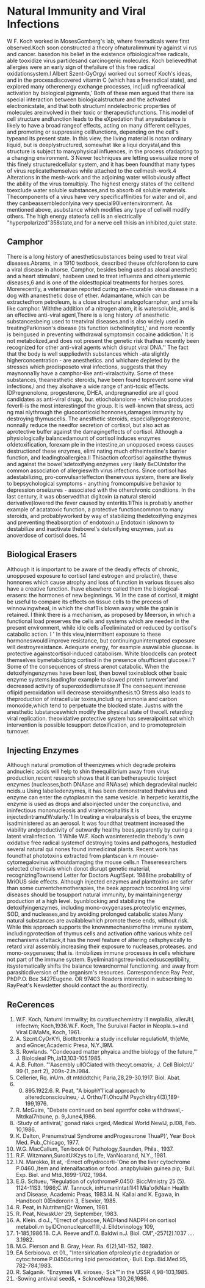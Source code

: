 # Natural Immunity and Viral Infections
W F. Koch worked in MosesGomberg's lab, where freeradicals were first observed.Koch soon constructed a theory ofnaturaIimmuni ty against vi rus and cancer. basedon his belief in the existence ofbiologicalfree radicals, able tooxidize virus partidesand carcinogenic molecules. Koch believedthat allergies were an early sign of thefailure of this free radical oxidationsystem.l
Albert Szent-GyOrgyi worked out someof Koch's ideas, and in the processdiscovered vitamin C (which has a freeradical state), and explored many otherenergy exchange processes, inc]udi ngfreeradical activation by biological pigments,'
Both of these men argued that there isa special interaction between biologicalstructure and the activated electronicstate, and that both structuml nndelectronic properties of molecules areinvolved in their toxic or therapeuticfunctions.
This model of cell structure andfunction leads to the eXpedation that anysubstance is likely to have a broad rangeof effects, acting on many different celltypes, and promoting or suppressing cellfunctions, depending on the cell's typeand its present state.
In this view, the living material is notan ordinary liquid, but is deeplystructured, somewhat like a liqui dcrystal,and this structure is subject to manyphysical influences, in the process ofadapting to a changing environment. 3
Newer techniques are letting usvisualize more of this finely structuredcellular system, and it has been foundthat many types of virus replicatethemselves while attached to the cellmesh-work.4 Alterations in the mesh-work and the adjoining water willobviously affect the ability of the virus tomultiply.
The highest energy states of the celltend toexclude water soluble substances,and to absorb oil soluble materials. Thecomponents of a virus have very specificaffinities for water and oil, and they canbeassembledonlyina very special90lventenvironment. As mentioned above, asubstance which modifies any type of cellwill modify others. The high energy stateofa cell is an electrically "hyperpolarized"358state,and for a nerve cell thisis an inhibited,quiet state.
## Camphor
There is a long history of anestheticsubstances being used to treat viral diseases.Abrams, in a 1910 textbook, described theuse ofchlorofonn to cure a viral disease in ahorse. Camphor, besides being used as alocal anesthetic and a heart stimulanl, hasbeen used to treat influenza and othersystemic diseases,6 and is one of the oldesttopical treatments for herpes sores. Morerecently, a veterinarian reported curing an~ncurable· virus disease in a dog with ananesthetic dose of ether.
Adamantane, which can be extractedfrom petroleum, is a close structural analogofcarnphor, and smells like camphor. Withthe addition of a nitrogen atom, it is watersoluble, and is an effective anti-viral agenl,There is a long history .of anesthetic substancesbeing used to treatviral diseases.and is also widely used in treatingParkinson's disease (its function ischolinolytic),' and more recently is beingused in preventing withdrawal symptomsin cocaine addiction.' It is not metabolized,and does not present the genetic risk thathas recently been recognized for other anti-viral agents which disrupt viral DNA.''
The fact that the body is well suppliedwith substances which -ata slightly higherconcentration - are anesthetics. and whichare depleted by the stresses which predisposeto viral infections, suggests that they maynonna1ly have a camphor-like anti-viralactivity. Some of these substances, theanesthetic steroids, have been found toprevent some viral infections,l and they alsohave a wide range of anti-toxic efTects. lDPregnenolone, progesterone, DHEA, andpregnanediol are all good candidates as anti-viral drugs, bur. etiocholanolone - whichalso produces feverll-is the most interestingof the group.
It is well-known that stress, acti ng mai nlythrough the glucocorticoid honnones,damages immunity by destroying thymuscells. The anesthetic steroids, especiallyprogesterone, nonnally reduce the needfor secretion of cortisol, but also act as aprotective buffer against the damagingeffects of cortisol.
Although a physiologically balancedamount of cortisol induces enzymes ofdetoxification, forexam pIe in the intestine,an unopposed excess causes destructionof these enzymes, elimi nating much oftheintestine's barrier function, and leadingtoallergiea.lI Thisaction ofcortisol againstthe thymus and against the bowel'sdetoxifying enzymes very likely 8«OUntsfor the common association of allergieswith virus infections. Since cortisol has adestabilizing, pro-convulsanteffecton thenervous system, there are likely to bepsychological symptoms - anything fromcompulsive behavior to depression orseizures - associated with the otherchronic conditions.
In the last century, it was observedthat digitoxin (a natural steroid derivative)lowered the fever caused by enteritis.1IThis is probably another example of acatatoxic function, a protective functioncommon to many steroids, and probablyworked by way of stabilizing thedetoxifying enzymes and preventing theabsorption of endotoxin.u Endotoxin isknown to destabilize and inactivate thebowel's detoxifying enzymes, just as anoverdose of cortisol does. 14
## Biological Erasers
Although it is important to be aware of the deadly effects of chronic, unopposed exposure to cortisol (and estrogen and prolactin), these honnones which cause atrophy and loss of function in various tissues also have a creative function. Ihave elsewhere called them the biological-erasers: the hormones of new beginnings. 16 In the case of cortisol, it might be useful to compare its effects on tissue cells to the precess of winnowingwheal, in which the chafTis blown away while the grain is retained. I think there is a mechanism, as proposed by Meerson, in which a functional load preserves the cells and systems which are needed in the present environment, while idle cells aTeeliminated or reduced by cortisol's catabolic action. I ' In this view,intermittent exposure to these hormoneswould improve resistance, but continuinguninterrupted exposure will destroyresistance.
Adequate energy, for example asavailable glucose. is protective againstcortisol·induced catabolism. White bloodcells can protect themselves bymetabolizing cortisol in the presence ofsufficient glucose.l ?
Some of the consequences of stress arenot catabolic. When the detoxifyingenzymes have been lost, then bowel toxinsblock other basic enzyme systems.leadingfor example to slowed protein turnover'and decreased activity of superoxidedismutase.lf The consequent increase oflipid peroxidation will decrease steroidsynthesis.tO Stress also leads to theproduction of intracellular toxins,includi ng ammonia and carbon monoxide,which tend to perpetuate the blocked state.
Justns with the anesthetic lubstanceswhich modify the physical state of thecell. retarding viral replication. theoxidative protective system has severalpoint.sat which intervention is possible tosupport detoxification, and to promoteprotein turnover.
## Injecting Enzymes
Although natural promotion of theenzymes which degrade proteins andnucleic acids will help to shin theequilibrium away from virus production,recent research shows that it can betherapeutic toinject enzymes (nucleases,both DNAase and RNAase) which degradeviral nucleic ncids.u Using labelledenzymes, it has been demonstrated thatvirus and enzyme can enter the cytoplasmin the same vesicle. In herpetic keratitis,the enzyme is used as drops and alsoinjected under the conjunctiva, and ininfectious mononucleosis and viralencephalitis it is injectedintramu!W:ularly.'1 In treating a viralparalysis of bees, the enzyme isadministered as an aerosol. It was foundthat treatment increased the viability andproductivity of outwardly healthy bees,apparently by curing a latent viralinfection. '1
While W.F. Koch wasinterestedin thebody's own oxidative free radical systemof destroying toxins and pathogens, hestudied several natural qui nones found inmedicinal plants. Recent work has foundthat phototoxins extracted from plantscan k.m mouse-cytomegalovirus withoutdamaging the mouse cells.n Theseresearchers selected chemicals which donot disrupt genetic material, recognizingTownsend Letter for Doctors AugfSept. 1988the probability of MriOUS side effects.
Although injected enzymes and planttoxins are safer than some currentchemotherapies, the beak approach tocontrol.ling viral diseases should be tosupport natural immunity, by maintainingenergy production at a high level. byunblocking and stabilizing the detoxifyingenzymes, including mono-oxygenases.proteolytic enzymes, SOD, and nucleases,and by avoiding prolonged catabolic states.Many natural substances are availablewhich promote these ends, without risk.
While this approach supports the knownmechanismofthe immune system, includingprotection of thymus cells and activation ofthe various white cell mechanisms ofattack,it has the novel feature of altering cellsphysically to retard viral assembly.increasing their exposure to nucleases,proteases. and mono-oxygenases; that is. itmobilizes immune processes in cells whichare not part of the immune system. Byeliminatingstreu-inducedsusceptibility, itsystematically shifts the balance towardnormal functioning. and away from parasiticdiversion of the organism's resources.
Correspondence:Ray Peat, PhDP.O. Box 3427Eugene. OR 97403
Readers interested in subscribing to RayPeat's Newsletter should contact the au thordirectly.
## ReCerences
1. W.F. Koch, Naturnl Immwlity; its curatiuechemistry ill nwpla8ia, allerJI:l, infectwn; Koch,1936.W.F. Koch, The Suruival Factor in Neopla.s~and Viral DiMaMs, Koch, 1961.
2. A. Szcnt.CyOrKYi, Biotltctronlu: a study incellular regulatioM, th(eMe, and eGncer,Academic Presa, N.Y.,l9M.
3. S. Rowlands. "Condeoaed matter phyaica andthe biology of the future,"' J. Biolcsieal Ph,.ia13,103-105.1985.
4. A.B. Fulton. "'Aasembly ullOCiated with thecyt.omatrix,· J. Cell Biolct/J' 99 (1, part 2), 209s-2.lh.I984.
5. Cellerier, Rq. inUrn. dt mtdddtchir, Paria,28,29-30.1917. Biol. Abat. 
6. 00. 895.1922.6. R. Peat, "A biophY1'ical approach to alteredconscioulneu,· J. Ortho/Tl.OhculM Psychkltry4(3),189-199,1976.
7. R. McGuire, "Debate continued on beal agentfor coke withdrawal,- Mtdkal7hbune, p. 9,June4,1986.
8. ·Study of antiviral,' gonad riaks urged,·Medical World NewlJ, p.l08, Feb. 10,1986.
9. K. Dalton, Prenumstrual Syndrome andProgesurone ThuaP)', Year Book Med. Pub\.,Chicago, 1977.
10. W.G. MacCallum, Ten·book 0{ Pathology,Saunden, Phila., 1937.
11. R.F. Witzmann,SuroitU:Kzys to Life, VanNoarand, N.Y., 1981.
12. I.N. Marokko, lit at, -Errect ofhydrocorti-'One on the liver cytochrome P.0460.,Item and intenaifacation or food. anapbyluiain guinea pip,· Bull. Exp. Biel. and Mtd.,1699-1702, 1984.
14. E.G. Scltueu, "Regulation of cylothromeP.0450: BiccMmistry 25 (5). 1124-11S3. 1986;C.W. Tannock, inHumanlntati1l41 Mia'o{kNain Health and Disease, Academic Preas, 1983.l4. N. Kallai and K. Egawa, in Handboolt 0(Endororin 3, Elsevier, 1985.
15. R. Peat, in Nutritwn(Qr Women, 1981.
16. R. Peat, NewskUer 29, September, 1983.
17. A. Klein. d oJ., "Errect of gluoose, NADHand NADPH on cortisol metaboli.m bylDOnonuclearceI1lll,·J. Elldtxrinology 109,
18. 1-185,1986.18. C.A. Reeve andT.0. Baldwi n.J. Biol. CM",-257(2).1037 .... 3.1982.
19. M.G. Pierson and B. Gray, Hear. Ra. 6(2),141-152, 1982.
20. EA Serbioova. et 01., "Intensirlcation ofproleolytie degradation or cytoc:hrome P.0450during lipid peroxidation,· Bull. Exp. Bid.Med.95, 782-784,1983.
21. R. Salganik. "Enzymes VII. viroses,· Sck""in the USSR 4,98-103,1985.
22. ·Sowing antiviral seed&, • ScknceNewa 130,26,1986.

